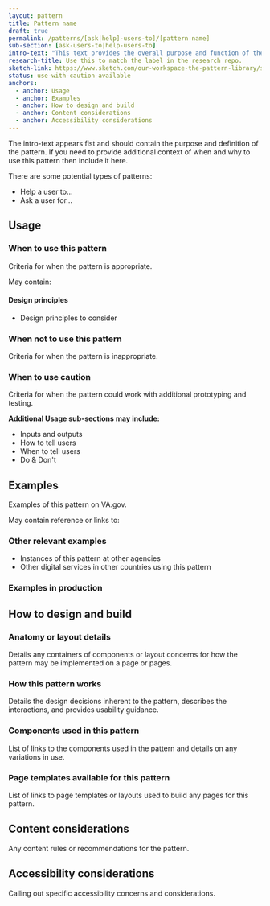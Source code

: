 ```yaml
---
layout: pattern
title: Pattern name
draft: true
permalink: /patterns/[ask|help]-users-to]/[pattern name]
sub-section: [ask-users-to|help-users-to]
intro-text: "This text provides the overall purpose and function of the pattern."
research-title: Use this to match the label in the research repo. 
sketch-link: https://www.sketch.com/our-workspace-the-pattern-library/specific-page-for-this-pattern
status: use-with-caution-available
anchors:
  - anchor: Usage
  - anchor: Examples
  - anchor: How to design and build
  - anchor: Content considerations
  - anchor: Accessibility considerations
---
```


The intro-text appears fist and should contain the purpose and definition of the pattern. If you need to provide additional context of when and why to use this pattern then include it here.

There are some potential types of patterns:

- Help a user to...
- Ask a user for...

## Usage

### When to use this pattern

Criteria for when the pattern is appropriate.

May contain:

#### Design principles

- Design principles to consider

### When not to use this pattern

Criteria for when the pattern is inappropriate.

### When to use caution

Criteria for when the pattern could work with additional prototyping and testing.

**Additional Usage sub-sections may include:**

- Inputs and outputs
- How to tell users
- When to tell users
- Do & Don't

## Examples

Examples of this pattern on VA.gov.

May contain reference or links to:

### Other relevant examples

- Instances of this pattern at other agencies
- Other digital services in other countries using this pattern

### Examples in production

## How to design and build

### Anatomy or layout details

Details any containers of components or layout concerns for how the pattern may be implemented on a page or pages.

### How this pattern works

Details the design decisions inherent to the pattern, describes the interactions, and provides usability guidance.

### Components used in this pattern

List of links to the components used in the pattern and details on any variations in use.

### Page templates available for this pattern

List of links to page templates or layouts used to build any pages for this pattern.

## Content considerations

Any content rules or recommendations for the pattern.

## Accessibility considerations

Calling out specific accessibility concerns and considerations.